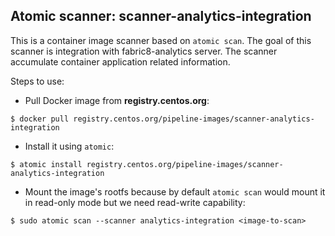 Atomic scanner: scanner-analytics-integration
---------------------------------------------

This is a container image scanner based on `atomic scan`. The goal of this
scanner is integration with fabric8-analytics server. The scanner accumulate
container application related information.

Steps to use:

- Pull Docker image from **registry.centos.org**:

```
$ docker pull registry.centos.org/pipeline-images/scanner-analytics-integration
```

- Install it using `atomic`:

```
$ atomic install registry.centos.org/pipeline-images/scanner-analytics-integration
```

- Mount the image's rootfs because by default `atomic scan` would mount it in
  read-only mode but we need read-write capability:

```
$ sudo atomic scan --scanner analytics-integration <image-to-scan>
```

